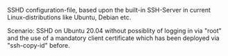 SSHD configuration-file, based upon the built-in SSH-Server in current Linux-distributions like Ubuntu, Debian etc.

Scenario: SSHD on Ubuntu 20.04 without possiblity of logging in via "root" and the use of a mandatory client certificate which has been deployed via "ssh-copy-id" before.
